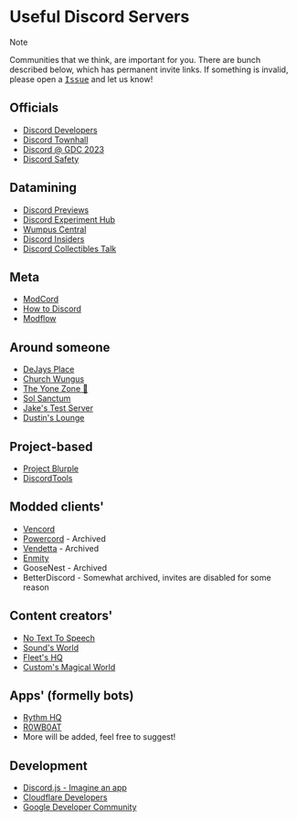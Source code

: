 # __Useful Discord Servers__

> [!NOTE]
> Communities that we think, are important for you. There are bunch described below, which has permanent invite links. If something is invalid, please open a <kbd>[Issue](https://github.com/FoUnDeRR/datamining-hub/issues)</kbd> and let us know!

## Officials
- [Discord Developers](https://discord.gg/discord-developers)
- [Discord Townhall](https://discord.gg/discord-townhall)
- [Discord @ GDC 2023](https://discord.gg/gdc2023)
- [Discord Safety](https://discord.gg/safety)

## Datamining
- [Discord Previews](https://discord.gg/discord-603970300668805120)
- [Discord Experiment Hub](https://discord.gg/experiments)
- [Wumpus Central](https://discord.gg/wumpus-central-1087801778365546556)
- [Discord Insiders](https://discord.gg/cGvgpGTdDU)
- [Discord Collectibles Talk](https://discord.gg/4wdfSmYRtF)

## Meta
- [ModCord](https://discord.gg/modcord-992393911576313886)
- [How to Discord](https://discord.gg/how-to-discord-881519316506402887)
- [Modflow](https://discord.gg/fsD8DG4wu5)

## Around someone
- [DeJays Place](https://discord.gg/SpPPMue6yq)
- [Church Wungus](https://discord.gg/GRZYceptCu)
- [The Yone Zone 🥴](https://discord.gg/yoni)
- [Sol Sanctum](https://discord.gg/ian)
- [Jake's Test Server](https://discord.gg/jake)
- [Dustin's Lounge](https://discord.gg/3aNVwdUfB8)

## Project-based
- [Project Blurple](https://discord.gg/blurple)
- [DiscordTools](https://discord.gg/M964fPAcFh)

## Modded clients'
- [Vencord](https://discord.gg/vencord)
- [Powercord](https://discord.gg/powercord) - Archived
- [Vendetta](https://discord.gg/vendetta-1015931589865246730) - Archived
- [Enmity](https://discord.gg/enmity)
- GooseNest - Archived
- BetterDiscord - Somewhat archived, invites are disabled for some reason

## Content creators'
- [No Text To Speech](https://discord.gg/ntts)
- [Sound's World](https://discord.com/invite/sound)
- [Fleet's HQ](https://discord.com/invite/77BJxVPwsf)
- [Custom's Magical World](https://discord.com/invite/k8cb7hp)

## Apps' (formelly bots)
- [Rythm HQ](https://discord.gg/rythm)
- [R0WB0AT](https://discord.gg/b1nzy)
- More will be added, feel free to suggest!

## Development
- [Discord.js - Imagine an app](https://discord.gg/djs)
- [Cloudflare Developers](https://discord.gg/cloudflaredev)
- [Google Developer Community](https://discord.gg/google-dev-community)

<!-- Credits goes to: https://github.com/FoUnDeRR/datamining-hub  -->